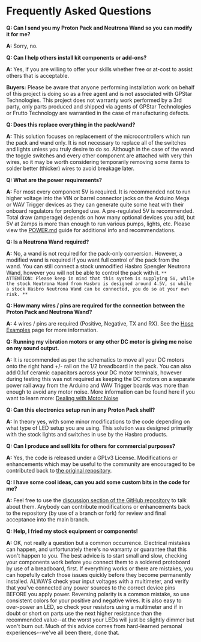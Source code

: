 # Frequently Asked Questions

**Q: Can I send you my Proton Pack and Neutrona Wand so you can modify it for me?**

**A:** Sorry, no.

**Q: Can I help others install kit components or add-ons?**

**A:** Yes, if you are willing to offer your skills whether free or at-cost to assist others that is acceptable.

**Buyers:** Please be aware that anyone performing installation work on behalf of this project is doing so as a free agent and is not associated with GPStar Technologies. This project does not warranty work performed by a 3rd party, only parts produced and shipped via agents of GPStar Technologies or Frutto Technology are warrantied in the case of manufacturing defects.

**Q: Does this replace everything in the pack/wand?**

**A:** This solution focuses on replacement of the microcontrollers which run the pack and wand only. It is not necessary to replace all of the switches and lights unless you truly desire to do so. Although in the case of the wand the toggle switches and every other component are attached with very thin wires, so it may be worth considering temporarily removing some items to solder better (thicker) wires to avoid breakage later.

**Q: What are the power requirements?**

**A:** For most every component 5V is required. It is recommended not to run higher voltage into the VIN or barrel connector jacks on the Arduino Mega or WAV Trigger devices as they can generate quite some heat with their onboard regulators for prolonged use. A pre-regulated 5V is recommended. Total draw (amperage) depends on how many optional devices you add, but 5V at 2amps is more than enough to run various pumps, lights, etc. Please view the [POWER.md](POWER.md) guide for additional info and recommendations.

**Q: Is a Neutrona Wand required?**

**A:** No, a wand is not required for the pack-only conversion. However, a modified wand is required if you want full control of the pack from the wand. You can still connect a stock unmodified Hasbro Spengler Neutrona Wand, however you will not be able to control the pack with it. `** ATTENTION: Please keep in mind that this system is supplying 5V, while the stock Neutrona Wand from Hasbro is designed around 4.5V, so while a stock Hasbro Neutrona Wand can be connected, you do so at your own risk. **`

**Q: How many wires / pins are required for the connection between the Proton Pack and Neutrona Wand?**

**A:** 4 wires / pins are required (Positive, Negative, TX and RX). See the [Hose Examples](HOSE.md) page for more information.

**Q: Running my vibration motors or any other DC motor is giving me noise on my sound output.**

**A:** It is recommended as per the schematics to move all your DC motors onto the right hand +/- rail on the 1/2 breadboard in the pack. You can also add 0.1uf ceramic capacitors across your DC motor terminals, however during testing this was not required as keeping the DC motors on a separate power rail away from the Arduino and WAV Trigger boards was more than enough to avoid any motor noise. More information can be found here if you want to learn more: [Dealing with Motor Noise](https://www.pololu.com/docs/0J15/9)

**Q: Can this electronics setup run in any Proton Pack shell?**

**A:** In theory yes, with some minor modifications to the code depending on what type of LED setup you are using. This solution was designed primarily with the stock lights and switches in use by the Hasbro products.

**Q: Can I produce and sell kits for others for commercial purposes?**

**A:** Yes, the code is released under a GPLv3 License. Modifications or enhancements which may be useful to the community are encouraged to be contributed back to [the original repository](https://github.com/gpstar81/haslab-proton-pack).

**Q: I have some cool ideas, can you add some custom bits in the code for me?**

**A:** Feel free to use the [discussion section of the GitHub repository](https://github.com/gpstar81/haslab-proton-pack/discussions) to talk about them. Anybody can contribute modifications or enhancements back to the repository (by use of a branch or fork) for review and final acceptance into the main branch.

**Q: Help, I fried my stock equipment or components!**

**A:** OK, not really a question but a common occurrence. Electrical mistakes can happen, and unfortunately there's no warranty or guarantee that this won't happen to you. The best advice is to start small and slow, checking your components work before you connect them to a soldered protoboard by use of a breadboard, first. If everything works or there are mistakes, you can hopefully catch those issues quickly before they become permanently installed. ALWAYS check your input voltages with a multimeter, and verify that you've connected any power sources to the correct device pins BEFORE you apply power. Reversing polarity is a common mistake, so use consistent colors for your positive and negative wires. It is also easy to over-power an LED, so check your resistors using a multimeter and if in doubt or short on parts use the next higher resistance than the recommended value--at the worst your LEDs will just be slightly dimmer but won't burn out. Much of this advice comes from hard-learned personal experiences--we've all been there, done that.
